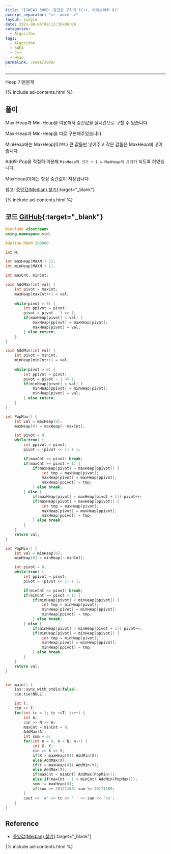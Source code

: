 ```yaml
---
title: "[SWEA] 3000. 중간값 구하기 (C++, 라이브러리 X)"
excerpt_separator: "<!--more-->"
layout: single
date: 2021-08-05T00:13:30+09:00
categories:
  - Algorithm
tags:
  - Algorithm
  - SWEA
  - C++
  - Heap
permalink: /swea/3000/
---
```

---

Heap 기본문제

{% include ad-contents.html %}

## 풀이

Max-Heap과 Min-Heap을 이용해서 중간값을 실시간으로 구할 수 있습니다.

Max-Heap과 Min-Heap을 따로 구현해주었습니다.

MinHeap에는 MaxHeap[0]보다 큰 값들만 넣어주고 작은 값들은 MaxHeap에 넣어줍니다.

Add와 Pop을 적절히 이용해 `MinHeap의 크기 + 1 = MaxHeap의 크기`가 되도록 하였습니다.

MaxHeap[0]에는 항상 중간값이 저장됩니다.

참고: [중앙값(Median) 찾기](https://o-tantk.github.io/posts/finding-median/){:target="_blank"}

<!--more-->

{% include ad-contents.html %}

## 코드 [GitHub](https://github.com/unionyy/samsung-algorithm-21/blob/main/heap/basic-problems/median/main.cpp){:target="_blank"}

```cpp
#include <iostream>
using namespace std;

#define MAXN 200000

int N;

int maxHeap[MAXN + 2];
int minHeap[MAXN + 1];

int maxCnt, minCnt;

void AddMax(int val) {
    int pivot = maxCnt;
    maxHeap[maxCnt++] = val;
    
    while(pivot > 0) {
        int ppivot = pivot;
        pivot = pivot - 1 >> 1;
        if(maxHeap[pivot] < val) {
            maxHeap[ppivot] = maxHeap[pivot];
            maxHeap[pivot] = val;
        } else return;
    }
}

void AddMin(int val) {
    int pivot = minCnt;
    minHeap[minCnt++] = val;
    
    while(pivot > 0) {
        int ppivot = pivot;
        pivot = pivot - 1 >> 1;
        if(minHeap[pivot] > val) {
            minHeap[ppivot] = minHeap[pivot];
            minHeap[pivot] = val;
        } else return;
    }
}

int PopMax() {
    int val = maxHeap[0];
    maxHeap[0] = maxHeap[--maxCnt];

    int pivot = 0;
    while(true) {
        int ppivot = pivot;
        pivot = (pivot << 1) + 1;

        if(maxCnt <= pivot) break;
        if(maxCnt == pivot + 1) {
            if(maxHeap[pivot] > maxHeap[ppivot]) {
                int tmp = maxHeap[pivot];
                maxHeap[pivot] = maxHeap[ppivot];
                maxHeap[ppivot] = tmp;
            } else break;
        } else {
            if(maxHeap[pivot] < maxHeap[pivot + 1]) pivot++;
            if(maxHeap[pivot] > maxHeap[ppivot]) {
                int tmp = maxHeap[pivot];
                maxHeap[pivot] = maxHeap[ppivot];
                maxHeap[ppivot] = tmp;
            } else break;
        }
    }
    return val;
}

int PopMin() {
    int val = minHeap[0];
    minHeap[0] = minHeap[--minCnt];

    int pivot = 0;
    while(true) {
        int ppivot = pivot;
        pivot = (pivot << 1) + 1;

        if(minCnt <= pivot) break;
        if(minCnt == pivot + 1) {
            if(minHeap[pivot] < minHeap[ppivot]) {
                int tmp = minHeap[pivot];
                minHeap[pivot] = minHeap[ppivot];
                minHeap[ppivot] = tmp;
            } else break;
        } else {
            if(minHeap[pivot] > minHeap[pivot + 1]) pivot++;
            if(minHeap[pivot] < minHeap[ppivot]) {
                int tmp = minHeap[pivot];
                minHeap[pivot] = minHeap[ppivot];
                minHeap[ppivot] = tmp;
            } else break;
        }
    }
    return val;
}


int main() {
    ios::sync_with_stdio(false);
    cin.tie(NULL);

    int T;
    cin >> T;
    for(int tc = 1; tc <=T; tc++) {
        int A;
        cin >> N >> A;
        maxCnt = minCnt = 0;
        AddMax(A);
        int sum = 0;
        for(int n = 0; n < N; n++) {
            int X, Y;
            cin >> X >> Y;
            if(X > maxHeap[0]) AddMin(X);
            else AddMax(X);
            if(Y > maxHeap[0]) AddMin(Y);
            else AddMax(Y);
            if(maxCnt < minCnt) AddMax(PopMin());
            else if(maxCnt - 1 > minCnt) AddMin(PopMax());
            sum += maxHeap[0];
            if(sum >= 20171109) sum %= 20171109;
        }
        cout << '#' << tc << ' ' << sum << '\n';
    }
}
```

## Reference

* [중앙값(Median) 찾기](https://o-tantk.github.io/posts/finding-median/){:target="_blank"}

{% include ad-contents.html %}
